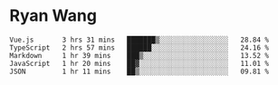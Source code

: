 # Ryan Wang

<!--START_SECTION:waka-->
```text
Vue.js       3 hrs 31 mins   ███████▒░░░░░░░░░░░░░░░░░   28.84 % 
TypeScript   2 hrs 57 mins   ██████░░░░░░░░░░░░░░░░░░░   24.16 % 
Markdown     1 hr 39 mins    ███▒░░░░░░░░░░░░░░░░░░░░░   13.52 % 
JavaScript   1 hr 20 mins    ██▓░░░░░░░░░░░░░░░░░░░░░░   11.01 % 
JSON         1 hr 11 mins    ██▒░░░░░░░░░░░░░░░░░░░░░░   09.81 % 
```
<!--END_SECTION:waka-->
